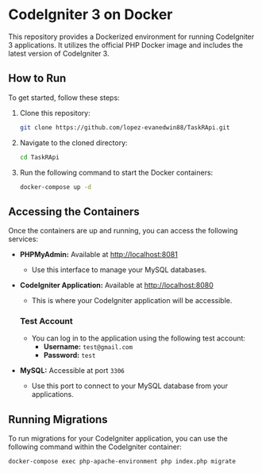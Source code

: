 # CodeIgniter 3 on Docker

This repository provides a Dockerized environment for running CodeIgniter 3 applications. It utilizes the official PHP Docker image and includes the latest version of CodeIgniter 3.

## How to Run

To get started, follow these steps:

1. Clone this repository:
    ```bash
    git clone https://github.com/lopez-evanedwin88/TaskRApi.git
    ```

2. Navigate to the cloned directory:
    ```bash
    cd TaskRApi
    ```

3. Run the following command to start the Docker containers:
    ```bash
    docker-compose up -d
    ```

## Accessing the Containers

Once the containers are up and running, you can access the following services:

- **PHPMyAdmin:** Available at [http://localhost:8081](http://localhost:8081)
  - Use this interface to manage your MySQL databases.
  
- **CodeIgniter Application:** Available at [http://localhost:8080](http://localhost:8080)
  - This is where your CodeIgniter application will be accessible.

  ### Test Account
  - You can log in to the application using the following test account:
    - **Username:** `test@gmail.com`
    - **Password:** `test`
  
- **MySQL:** Accessible at port `3306`
  - Use this port to connect to your MySQL database from your applications.

## Running Migrations

To run migrations for your CodeIgniter application, you can use the following command within the CodeIgniter container:

```bash
docker-compose exec php-apache-environment php index.php migrate
```